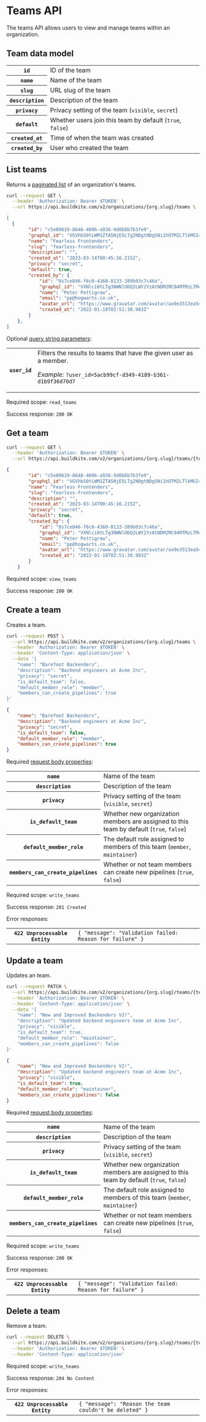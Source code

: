 # Teams API

The teams API allows users to view and manage teams within an organization.

## Team data model

<table>
<tbody>
  <tr><th><code>id</code></th><td>ID of the team</td></tr>
  <tr><th><code>name</code></th><td>Name of the team</td></tr>
  <tr><th><code>slug</code></th><td>URL slug of the team</td></tr>
  <tr><th><code>description</code></th><td>Description of the team</td></tr>
  <tr><th><code>privacy</code></th><td>Privacy setting of the team (<code>visible</code>, <code>secret</code>)</td></tr>
  <tr><th><code>default</code></th><td>Whether users join this team by default (<code>true</code>, <code>false</code>)</td></tr>
  <tr><th><code>created_at</code></th><td>Time of when the team was created</td></tr>
  <tr><th><code>created_by</code></th><td>User who created the team</td></tr>
</tbody>
</table>

## List teams

Returns a [paginated list](<%= paginated_resource_docs_url %>) of an organization's teams.

```bash
curl --request GET \
  --header 'Authorization: Bearer $TOKEN' \
  --url https://api.buildkite.com/v2/organizations/{org.slug}/teams \
```

```json
[
  {
		"id": "c5e09619-8648-4896-a936-9d0b8b7b3fe9",
		"graphql_id": "VGVhbS0tLWM1ZTA5NjE5LTg2NDgtNDg5Ni1hOTM2LTlkMGI4YjdiM2ZlOQ==",
		"name": "Fearless Frontenders",
		"slug": "fearless-frontenders",
		"description": "",
		"created_at": "2023-03-14T00:45:16.215Z",
		"privacy": "secret",
		"default": true,
		"created_by": {
			"id": "8s7ce846-f6c0-4360-8133-389b03c7c46a",
			"graphql_id": "VXNlci0tLTg3NWNlODQ2LWY2YzAtNDM2MC04MTMzLTM4OWIwM2M3YzQ2YQ==",
			"name": "Peter Pettigrew",
			"email": "pp@hogwarts.co.uk",
			"avatar_url": "https://www.gravatar.com/avatar/aa9e3513ea543edb9143cbcca425e56c",
			"created_at": "2022-01-18T02:51:30.983Z"
		}
	},
]
```

Optional [query string parameters](/docs/api#query-string-parameters):

<table>
<tbody>
  <tr><th><code>user_id</code></th><td>Filters the results to teams that have the given user as a member. <p class="Docs__api-param-eg"><em>Example:</em> <code>?user_id=5acb99cf-d349-4189-b361-d1b9f36d70d7</code></p></td></tr>
</tbody>
</table>


Required scope: `read_teams`

Success response: `200 OK`

## Get a team

```bash
curl --request GET \
  --header 'Authorization: Bearer $TOKEN' \
  --url https://api.buildkite.com/v2/organizations/{org.slug}/teams/{team.uuid} \
```

```json
{
		"id": "c5e09619-8648-4896-a936-9d0b8b7b3fe9",
		"graphql_id": "VGVhbS0tLWM1ZTA5NjE5LTg2NDgtNDg5Ni1hOTM2LTlkMGI4YjdiM2ZlOQ==",
		"name": "Fearless Frontenders",
		"slug": "fearless-frontenders",
		"description": "",
		"created_at": "2023-03-14T00:45:16.215Z",
		"privacy": "secret",
		"default": true,
		"created_by": {
			"id": "8s7ce846-f6c0-4360-8133-389b03c7c46a",
			"graphql_id": "VXNlci0tLTg3NWNlODQ2LWY2YzAtNDM2MC04MTMzLTM4OWIwM2M3YzQ2YQ==",
			"name": "Peter Pettigrew",
			"email": "pp@hogwarts.co.uk",
			"avatar_url": "https://www.gravatar.com/avatar/aa9e3513ea543edb9143cbcca425e56c",
			"created_at": "2022-01-18T02:51:30.983Z"
		}
	}
```

Required scope: `view_teams`

Success response: `200 OK`

## Create a team

Creates a team.

```bash
curl --request POST \
  --url https://api.buildkite.com/v2/organizations/{org.slug}/teams \
  --header 'Authorization: Bearer $TOKEN' \
  --header 'Content-Type: application/json' \
  --data '{
	"name": "Barefoot Backenders",
	"description": "Backend engineers at Acme Inc",
	"privacy": "secret",
	"is_default_team": false,
	"default_member_role": "member",
	"members_can_create_pipelines": true
}'
```

```json
{
	"name": "Barefoot Backenders",
	"description": "Backend engineers at Acme Inc",
	"privacy": "secret",
	"is_default_team": false,
	"default_member_role": "member",
	"members_can_create_pipelines": true
}
```

Required [request body properties](/docs/api#request-body-properties):

<table class="responsive-table">
  <tbody>
    <tr><th><code>name</code></th><td>Name of the team</td></tr>
    <tr><th><code>description</code></th><td>Description of the team</td></tr>
    <tr><th><code>privacy</code></th><td>Privacy setting of the team (<code>visible</code>, <code>secret</code>)</td></tr>
    <tr><th><code>is_default_team</code></th><td>Whether new organization members are assigned to this team by default (<code>true</code>, <code>false</code>)</td></tr>
    <tr><th><code>default_member_role</code></th><td>The default role assigned to members of this team (<code>member</code>, <code>maintainer</code>)</td></tr>
    <tr><th><code>members_can_create_pipelines</code></th><td>Whether or not team members can create new pipelines (<code>true</code>, <code>false</code>)</td></tr>
  </tbody>
</table>

Required scope: `write_teams`

Success response: `201 Created`

Error responses:

<table class="responsive-table">
<tbody>
  <tr><th><code>422 Unprocessable Entity</code></th><td><code>{ "message": "Validation failed: Reason for failure" }</code></td></tr>
</tbody>
</table>

## Update a team

Updates an team.

```bash
curl --request PATCH \
  --url https://api.buildkite.com/v2/organizations/{org.slug}/teams/{team.uuid} \
  --header 'Authorization: Bearer $TOKEN' \
  --header 'Content-Type: application/json' \
  --data '{
	"name": "New and Improved Backenders V2!",
	"description": "Updated backend engineers team at Acme Inc",
	"privacy": "visible",
	"is_default_team": true,
	"default_member_role": "maintainer",
	"members_can_create_pipelines": false
}'
```

```json
{
	"name": "New and Improved Backenders V2!",
	"description": "Updated backend engineers team at Acme Inc",
	"privacy": "visible",
	"is_default_team": true,
	"default_member_role": "maintainer",
	"members_can_create_pipelines": false
}
```

Required [request body properties](/docs/api#request-body-properties):

<table class="responsive-table">
  <tbody>
    <tr><th><code>name</code></th><td>Name of the team</td></tr>
    <tr><th><code>description</code></th><td>Description of the team</td></tr>
    <tr><th><code>privacy</code></th><td>Privacy setting of the team (<code>visible</code>, <code>secret</code>)</td></tr>
    <tr><th><code>is_default_team</code></th><td>Whether new organization members are assigned to this team by default (<code>true</code>, <code>false</code>)</td></tr>
    <tr><th><code>default_member_role</code></th><td>The default role assigned to members of this team (<code>member</code>, <code>maintainer</code>)</td></tr>
    <tr><th><code>members_can_create_pipelines</code></th><td>Whether or not team members can create new pipelines (<code>true</code>, <code>false</code>)</td></tr>
  </tbody>
</table>

Required scope: `write_teams`

Success response: `200 OK`

Error responses:

<table class="responsive-table">
<tbody>
  <tr><th><code>422 Unprocessable Entity</code></th><td><code>{ "message": "Validation failed: Reason for failure" }</code></td></tr>
</tbody>
</table>

## Delete a team

Remove a team.

```bash
curl --request DELETE \
  --url https://api.buildkite.com/v2/organizations/{org.slug}/teams/{team.uuid} \
  --header 'Authorization: Bearer $TOKEN' \
  --header 'Content-Type: application/json'
```

Required scope: `write_teams`

Success response: `204 No Content`

Error responses:

<table class="responsive-table">
<tbody>
  <tr><th><code>422 Unprocessable Entity</code></th><td><code>{ "message": "Reason the team couldn't be deleted" }</code></td></tr>
</tbody>
</table>
